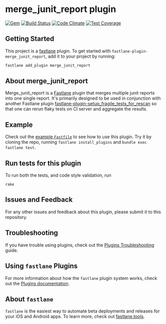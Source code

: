 # merge_junit_report plugin

[![Gem](https://badge.fury.io/rb/fastlane-plugin-merge_junit_report.svg)](https://badge.fury.io/rb/fastlane-plugin-merge_junit_report)
[![Build Status](https://travis-ci.org/dyang/merge_junit_report.svg?branch=master)](https://travis-ci.org/dyang/merge_junit_report)
[![Code Climate](https://codeclimate.com/github/dyang/merge_junit_report/badges/gpa.svg)](https://codeclimate.com/github/dyang/merge_junit_report)
[![Test Coverage](https://codeclimate.com/github/dyang/merge_junit_report/badges/coverage.svg)](https://codeclimate.com/github/dyang/merge_junit_report/coverage)

## Getting Started

This project is a [fastlane](https://github.com/fastlane/fastlane) plugin. To get started with `fastlane-plugin-merge_junit_report`, add it to your project by running:

```bash
fastlane add_plugin merge_junit_report
```

## About merge_junit_report

Merge_junit_report is a [Fastlane](https://fastlane.tools/) plugin that merges multiple junit reports into one single report. It's primarily designed to be used in conjunction with another Fastlane plugin [fastlane-plugin-setup_fragile_tests_for_rescan](https://github.com/lyndsey-ferguson/fastlane_plugins/tree/master/fastlane-plugin-setup_fragile_tests_for_rescan) so that one can rerun flaky tests on CI server and aggregate the results. 

## Example

Check out the [example `Fastfile`](fastlane/Fastfile) to see how to use this plugin. Try it by cloning the repo, running `fastlane install_plugins` and `bundle exec fastlane test`.

## Run tests for this plugin

To run both the tests, and code style validation, run

```
rake
```

## Issues and Feedback

For any other issues and feedback about this plugin, please submit it to this repository.

## Troubleshooting

If you have trouble using plugins, check out the [Plugins Troubleshooting](https://docs.fastlane.tools/plugins/plugins-troubleshooting/) guide.

## Using `fastlane` Plugins

For more information about how the `fastlane` plugin system works, check out the [Plugins documentation](https://docs.fastlane.tools/plugins/create-plugin/).

## About `fastlane`

`fastlane` is the easiest way to automate beta deployments and releases for your iOS and Android apps. To learn more, check out [fastlane.tools](https://fastlane.tools).
